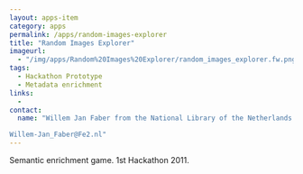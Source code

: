 ```yaml
---
layout: apps-item
category: apps
permalink: /apps/random-images-explorer
title: "Random Images Explorer"
imageurl:
  - "/img/apps/Random%20Images%20Explorer/random_images_explorer.fw.png"
tags:
  - Hackathon Prototype
  - Metadata enrichment
links:
  - 
contact: 
  name: "Willem Jan Faber from the National Library of the Netherlands

Willem-Jan_Faber@Fe2.nl"
---
```


Semantic enrichment game. 1st Hackathon 2011.
